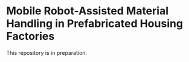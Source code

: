 # Mobile Robot-Assisted Material Handling in Prefabricated Housing Factories

This repository is in preparation.